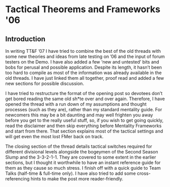 # Tactical Theorems and Frameworks '06

## Introduction

In writing TT&F ’07 I have tried to combine the best of the old threads with some new theories and ideas from late testing on ’06 and the input of forum testers on the Demo. I have also added a few ‘new and untested’ bits and bobs for perusal and possible application. Despite its length, it hasn’t been too hard to compile as most of the information was already available in the old threads. I have just linked them all together, proof read and added a few new sections for possible discussion.

I have tried to restructure the format of the opening post so devotees don’t get bored reading the same old sh\*te over and over again. Therefore, I have opened the thread with a run down of my assumptions and thought processes (such as they are), rather than my standard mentality guide. For newcomers this may be a bit daunting and may well frighten you away before you get to the really useful stuff, so, if you wish to get going quickly, read the disclaimer and then skip everything before Mentality Frameworks and start from there. That section explains most of the tactical settings and will get even the most lost FMer back on track.

The closing section of the thread details tactical switches required for different divisional levels alongside the bogeymen of the Second Season Slump and the 3-3-2-1-1. They are covered to some extent in the earlier sections, but I thought it worthwhile to have an instant reference guide for them as they cause so much stress. I finish off with a quick guide to Team Talks (half-time & full-time only). I have also tried to add some cross-referencing hints to make the post more reader-friendly.
